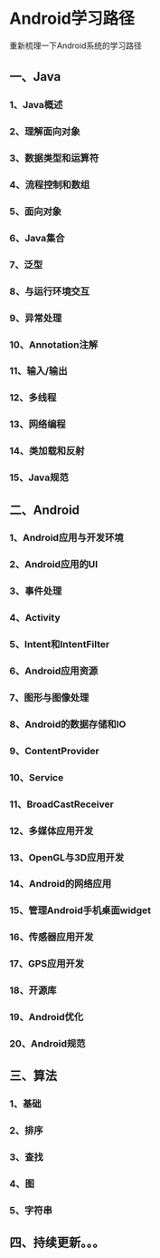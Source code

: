 # Android学习路径

重新梳理一下Android系统的学习路径

## 一、Java

### 1、Java概述
### 2、理解面向对象
### 3、数据类型和运算符
### 4、流程控制和数组
### 5、面向对象
### 6、Java集合
### 7、泛型
### 8、与运行环境交互
### 9、异常处理
### 10、Annotation注解
### 11、输入/输出
### 12、多线程
### 13、网络编程
### 14、类加载和反射
### 15、Java规范

## 二、Android
### 1、Android应用与开发环境
### 2、Android应用的UI
### 3、事件处理
### 4、Activity
### 5、Intent和IntentFilter
### 6、Android应用资源
### 7、图形与图像处理
### 8、Android的数据存储和IO
### 9、ContentProvider
### 10、Service
### 11、BroadCastReceiver
### 12、多媒体应用开发
### 13、OpenGL与3D应用开发
### 14、Android的网络应用
### 15、管理Android手机桌面widget
### 16、传感器应用开发
### 17、GPS应用开发
### 18、开源库
### 19、Android优化
### 20、Android规范

## 三、算法
### 1、基础
### 2、排序
### 3、查找
### 4、图
### 5、字符串

## 四、持续更新。。。

